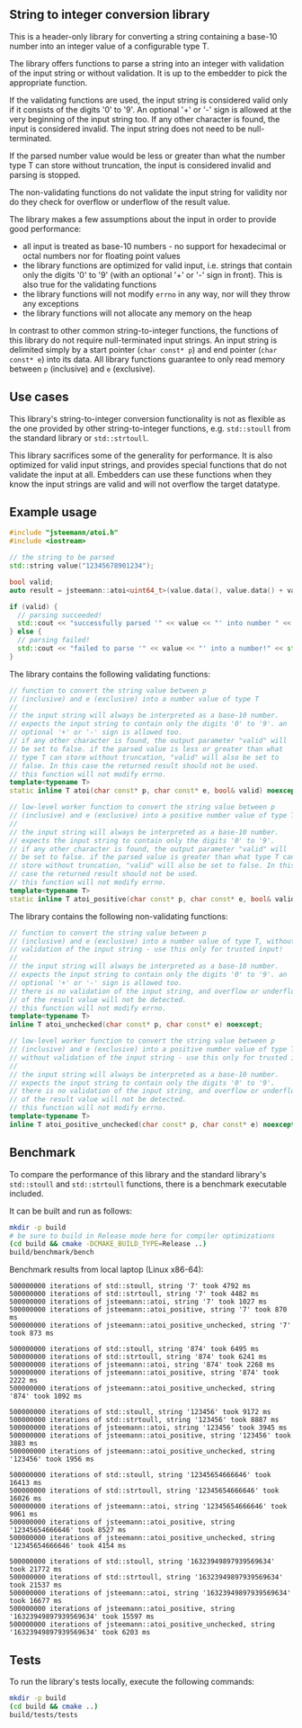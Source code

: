 String to integer conversion library
------------------------------------

This is a header-only library for converting a string containing a
base-10 number into an integer value of a configurable type T.  

The library offers functions to parse a string into an integer with
validation of the input string or without validation. It is up to the
embedder to pick the appropriate function.

If the validating functions are used, the input string is considered 
valid only if it consists of the digits '0' to '9'. An optional '+' 
or '-' sign is allowed at the very beginning of the input string too. 
If any other character is found, the input is considered invalid.
The input string does not need to be null-terminated.

If the parsed number value would be less or greater than what the 
number type T can store without truncation, the input is considered
invalid and parsing is stopped.

The non-validating functions do not validate the input string for
validity nor do they check for overflow or underflow of the result
value.

The library makes a few assumptions about the input in order to provide 
good performance:

* all input is treated as base-10 numbers - no support for hexadecimal
  or octal numbers nor for floating point values
* the library functions are optimized for valid input, i.e. strings that 
  contain only the digits '0' to '9' (with an optional '+' or '-' sign in 
  front). This is also true for the validating functions
* the library functions will not modify `errno` in any way, nor will they
  throw any exceptions
* the library functions will not allocate any memory on the heap

In contrast to other common string-to-integer functions, the functions
of this library do not require null-terminated input strings. An input
string is delimited simply by a start pointer (`char const* p`) and end 
pointer (`char const* e`) into its data. All library functions guarantee
to only read memory between `p` (inclusive) and `e` (exclusive).

Use cases
---------

This library's string-to-integer conversion functionality is not as flexible 
as the one provided by other string-to-integer functions, e.g. `std::stoull`
from the standard library or `std::strtoull`.

This library sacrifices some of the generality for performance. It is also 
optimized for valid input strings, and provides special functions that do not 
validate the input at all. Embedders can use these functions when they know
the input strings are valid and will not overflow the target datatype.

Example usage
-------------

```cpp
#include "jsteemann/atoi.h"
#include <iostream>

// the string to be parsed
std::string value("12345678901234");

bool valid;
auto result = jsteemann::atoi<uint64_t>(value.data(), value.data() + value.size(), valid);

if (valid) {
  // parsing succeeded!
  std::cout << "successfully parsed '" << value << "' into number " << result << std::endl;
} else {
  // parsing failed!
  std::cout << "failed to parse '" << value << "' into a number!" << std::endl;
}
```

The library contains the following validating functions:
```cpp
// function to convert the string value between p 
// (inclusive) and e (exclusive) into a number value of type T
//
// the input string will always be interpreted as a base-10 number.
// expects the input string to contain only the digits '0' to '9'. an
// optional '+' or '-' sign is allowed too. 
// if any other character is found, the output parameter "valid" will 
// be set to false. if the parsed value is less or greater than what 
// type T can store without truncation, "valid" will also be set to 
// false. In this case the returned result should not be used.
// this function will not modify errno.
template<typename T>
static inline T atoi(char const* p, char const* e, bool& valid) noexcept;

// low-level worker function to convert the string value between p 
// (inclusive) and e (exclusive) into a positive number value of type T
//
// the input string will always be interpreted as a base-10 number.
// expects the input string to contain only the digits '0' to '9'. 
// if any other character is found, the output parameter "valid" will 
// be set to false. if the parsed value is greater than what type T can
// store without truncation, "valid" will also be set to false. In this
// case the returned result should not be used.
// this function will not modify errno.
template<typename T>
static inline T atoi_positive(char const* p, char const* e, bool& valid) noexcept;
```

The library contains the following non-validating functions:
```cpp
// function to convert the string value between p 
// (inclusive) and e (exclusive) into a number value of type T, without
// validation of the input string - use this only for trusted input!
//
// the input string will always be interpreted as a base-10 number.
// expects the input string to contain only the digits '0' to '9'. an
// optional '+' or '-' sign is allowed too. 
// there is no validation of the input string, and overflow or underflow
// of the result value will not be detected.
// this function will not modify errno.
template<typename T>
inline T atoi_unchecked(char const* p, char const* e) noexcept;

// low-level worker function to convert the string value between p 
// (inclusive) and e (exclusive) into a positive number value of type T,
// without validation of the input string - use this only for trusted input!
//
// the input string will always be interpreted as a base-10 number.
// expects the input string to contain only the digits '0' to '9'. 
// there is no validation of the input string, and overflow or underflow
// of the result value will not be detected.
// this function will not modify errno.
template<typename T>
inline T atoi_positive_unchecked(char const* p, char const* e) noexcept;
```

Benchmark
---------

To compare the performance of this library and the standard library's
`std::stoull` and `std::strtoull` functions, there is a benchmark executable
included.

It can be built and run as follows:
```bash
mkdir -p build
# be sure to build in Release mode here for compiler optimizations
(cd build && cmake -DCMAKE_BUILD_TYPE=Release ..)
build/benchmark/bench
```

Benchmark results from local laptop (Linux x86-64):
```
500000000 iterations of std::stoull, string '7' took 4792 ms
500000000 iterations of std::strtoull, string '7' took 4482 ms
500000000 iterations of jsteemann::atoi, string '7' took 1027 ms
500000000 iterations of jsteemann::atoi_positive, string '7' took 870 ms
500000000 iterations of jsteemann::atoi_positive_unchecked, string '7' took 873 ms

500000000 iterations of std::stoull, string '874' took 6495 ms
500000000 iterations of std::strtoull, string '874' took 6241 ms
500000000 iterations of jsteemann::atoi, string '874' took 2268 ms
500000000 iterations of jsteemann::atoi_positive, string '874' took 2222 ms
500000000 iterations of jsteemann::atoi_positive_unchecked, string '874' took 1092 ms

500000000 iterations of std::stoull, string '123456' took 9172 ms
500000000 iterations of std::strtoull, string '123456' took 8887 ms
500000000 iterations of jsteemann::atoi, string '123456' took 3945 ms
500000000 iterations of jsteemann::atoi_positive, string '123456' took 3883 ms
500000000 iterations of jsteemann::atoi_positive_unchecked, string '123456' took 1956 ms

500000000 iterations of std::stoull, string '12345654666646' took 16413 ms
500000000 iterations of std::strtoull, string '12345654666646' took 16026 ms
500000000 iterations of jsteemann::atoi, string '12345654666646' took 9061 ms
500000000 iterations of jsteemann::atoi_positive, string '12345654666646' took 8527 ms
500000000 iterations of jsteemann::atoi_positive_unchecked, string '12345654666646' took 4154 ms

500000000 iterations of std::stoull, string '16323949897939569634' took 21772 ms
500000000 iterations of std::strtoull, string '16323949897939569634' took 21537 ms
500000000 iterations of jsteemann::atoi, string '16323949897939569634' took 16677 ms
500000000 iterations of jsteemann::atoi_positive, string '16323949897939569634' took 15597 ms
500000000 iterations of jsteemann::atoi_positive_unchecked, string '16323949897939569634' took 6203 ms
```

Tests
-----

To run the library's tests locally, execute the following commands:

```bash
mkdir -p build
(cd build && cmake ..)
build/tests/tests
```
